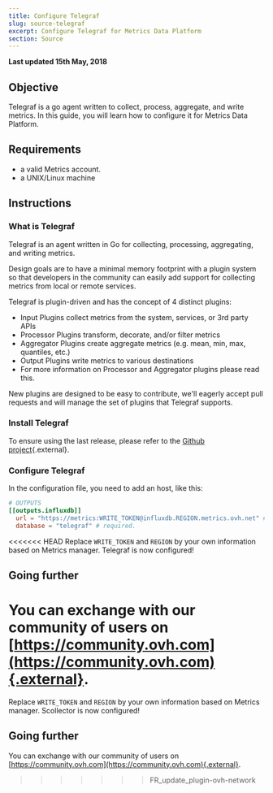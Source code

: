 ```yaml
---
title: Configure Telegraf
slug: source-telegraf
excerpt: Configure Telegraf for Metrics Data Platform
section: Source
---
```

**Last updated 15th May, 2018**

## Objective

Telegraf is a go agent written to collect, process, aggregate, and write metrics. In this guide, you will learn how to configure it for Metrics Data Platform.

## Requirements

- a valid Metrics account.
- a UNIX/Linux machine

## Instructions

### What is Telegraf

Telegraf is an agent written in Go for collecting, processing, aggregating, and writing metrics.

Design goals are to have a minimal memory footprint with a plugin system so that developers in the community can easily add support for collecting metrics from local or remote services.

Telegraf is plugin-driven and has the concept of 4 distinct plugins:

- Input Plugins collect metrics from the system, services, or 3rd party APIs
- Processor Plugins transform, decorate, and/or filter metrics
- Aggregator Plugins create aggregate metrics (e.g. mean, min, max, quantiles, etc.)
- Output Plugins write metrics to various destinations
- For more information on Processor and Aggregator plugins please read this.

New plugins are designed to be easy to contribute, we'll eagerly accept pull requests and will manage the set of plugins that Telegraf supports.

### Install Telegraf

To ensure using the last release, please refer to the [Github project](https://github.com/influxdata/telegraf/releases){.external}.

### Configure Telegraf

In the configuration file, you need to add an host, like this:

```toml
# OUTPUTS
[[outputs.influxdb]]
  url = "https://metrics:WRITE_TOKEN@influxdb.REGION.metrics.ovh.net" # required.
  database = "telegraf" # required.
```

<<<<<<< HEAD
Replace `WRITE_TOKEN` and `REGION` by your own information based on Metrics manager. Telegraf is now configured!

## Going further

You can exchange with our community of users on [https://community.ovh.com](https://community.ovh.com){.external}.
=======
Replace `WRITE_TOKEN` and `REGION` by your own information based on Metrics manager. Scollector is now configured!

## Going further

You can exchange with our community of users on [https://community.ovh.com](https://community.ovh.com){.external}.
>>>>>>> FR_update_plugin-ovh-network
